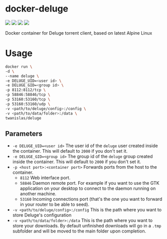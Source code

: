 # docker-deluge
[![](https://images.microbadger.com/badges/image/twanislas/deluge.svg)](https://microbadger.com/images/twanislas/deluge) [![](https://images.microbadger.com/badges/commit/twanislas/deluge.svg)](https://github.com/Twanislas/docker-deluge) [![](https://img.shields.io/docker/pulls/twanislas/deluge.svg)](https://hub.docker.com/r/twanislas/deluge/) [![](https://img.shields.io/docker/stars/twanislas/deluge.svg)](https://hub.docker.com/r/twanislas/deluge/)

Docker container for Deluge torrent client, based on latest Alpine Linux

# Usage
```sh
docker run \
-d \
--name deluge \
-e DELUGE_UID=<user id> \
-e DELUGE_GID=<group id> \
-p 8112:8112/tcp \
-p 58846:58846/tcp \
-p 53160:53160/tcp \
-p 53160:53160/udp \
-v <path/to/deluge/config>:/config \
-v <path/to/data/folder>:/data \
twanislas/deluge
```

## Parameters
- `-e DELUGE_UID=<user id>` The user id of the `deluge` user created inside the container. This will default to `2000` if you don't set it.
- `-e DELUGE_GID=<group id>` The group id of the `deluge` group created inside the container. This will default to `2000` if you don't set it.
- `-p <host port>:<container port>` Forwards ports from the host to the container.
  - `8112` Web interface port.
  - `58846` Daemon remote port. For example if you want to use the GTK application on your desktop to connect to the daemon running on another machine.
  - `53160` Incoming connections port (that's the one you want to forward in your router to be able to seed).
- `-v <path/to/deluge/config>:/config` This is the path where you want to store Deluge's configuration
- `-v <path/to/data/folder>:/data` This is the path where you want to store your downloads. By default unfinished downloads will go in a `.tmp` subfolder and will be moved to the main folder upon completion.
